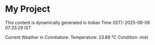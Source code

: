 # My Project

This content is dynamically generated in Indian Time (IST): 2025-08-06 07:33:29 IST


Current Weather in Coimbatore:
Temperature: 23.88 °C
Condition: mist
